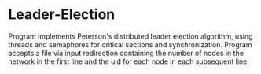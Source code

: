 # Leader-Election
Program implements Peterson's distributed leader election algorithm, using threads and semaphores for critical sections and synchronization. Program accepts a file via input    redirection containing the number of nodes in the network in the first line and the uid  for each node in each subsequent line.
